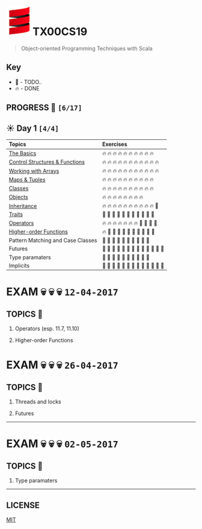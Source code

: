 # ![scala-logo](./scala-logo.jpg)TX00CS19
> Object-oriented Programming Techniques with Scala


## Key

*   🚧 - TODO..
*   🔥 - DONE

## PROGRESS 🚀 `[6/17]`

## ☀️ Day 1  `[4/4]`
| Topics  | Exercises |
| :--- | :--- |
| [The Basics](./challenges/the-basics) | 🔥 🔥 🔥 🔥 🔥 🔥 🔥 🔥 🔥 🔥|
| [Control Structures & Functions](./challenges/control-structures-and-functions) |🔥 🔥 🔥 🔥 🔥 🔥 🔥 🔥 🔥 🔥 🔥|
| [Working with Arrays](./challenges/working-with-arrays) | 🔥 🔥 🔥 🔥 🔥 🔥 🔥 🔥 🔥 🔥 🔥|
| [Maps & Tuples](./challenges/maps-and-tuples) | 🔥 🔥 🔥 🔥 🔥 🔥 🔥 🔥 🔥 🔥|
| [Classes](./challenges/classes) | 🔥 🔥 🔥 🔥 🔥 🔥 🔥 🔥 🔥 🔥 |
| [Objects](./challenges/objects) | 🔥 🔥 🔥 🔥 🔥 🔥 🔥 🔥  | 
| [Inheritance](./challenges/inheritance) | 🔥 🔥 🔥 🔥 🔥 🔥 🔥 🔥 🔥 🔥 🚧 |
| [Traits](./challenges/traits) | 🚧 🚧 🚧 🚧 🚧 🚧 🚧 🚧 🚧 🚧 🚧 | 
| [Operators](./challenges/operators) | 🔥 🔥 🔥 🔥 🔥 🔥 🔥 🚧 🚧 🚧 🚧 | 
| [Higher-order Functions](./challenges/high-order-func) | 🔥 🚧 🚧 🚧 🚧 🚧 🚧 🚧 🚧 🚧 🚧 | 
| Pattern Matching and Case Classes | 🚧 🚧 🚧 🚧 🚧 🚧 🚧 🚧 🚧 🚧  | 
| Futures| 🚧 🚧 🚧 🚧 🚧 🚧 🚧 🚧 🚧 🚧 🚧 🚧 🚧 |
| Type paramaters | 🚧 🚧 🚧 🚧 🚧 🚧 🚧 🚧 🚧 🚧  |  
| Implicits | 🚧 🚧 🚧 🚧 🚧 🚧 🚧 🚧 🚧 🚧 🚧 🚧 🚧 | 



# EXAM 💀 💀 💀 `12-04-2017`

## TOPICS 📝

1. Operators (esp. 11.7, 11.10)

2. Higher-order Functions


# EXAM 💀 💀 💀 `26-04-2017`

## TOPICS 📝

1. Threads and locks

2. Futures
---

# EXAM 💀 💀 💀 `02-05-2017`

## TOPICS 📝

1. Type paramaters

---
## LICENSE
[MIT](./LICENSE.md)
